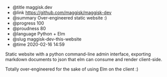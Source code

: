 * @title maggisk.dev
* @link https://github.com/maggisk/maggisk-dev
* @summary Over-engineered static website :)
* @progress 100
* @proudness 80
* @language Python + Elm
* @slug maggisk-dev-this-website
* @time 2020-02-16 14:59

Static website with a python command-line admin interface, exporting markdown documents to json that elm can consume and render client-side.

Totally over-engineered for the sake of using Elm on the client :)
